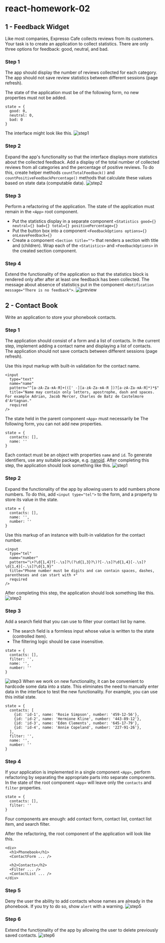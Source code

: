 # react-homework-02

## 1 - Feedback Widget

Like most companies, Expresso Cafe collects reviews from its customers. Your task is to create an application to collect statistics. There are only three options for feedback: good, neutral, and bad.

### Step 1

The app should display the number of reviews collected for each category. The app should not save review statistics between different sessions (page refresh).

The state of the application must be of the following form, no new properties must not be added.

```
state = {
  good: 0,
  neutral: 0,
  bad: 0
}
```

The interface might look like this.
![step1](images/step-1.png)

### Step 2

Expand the app's functionality so that the interface displays more
statistics about the collected feedback. Add a display of the total number of collected
reviews from all categories and the percentage of positive reviews. To do this, create
helper methods `countTotalFeedback()` and
`countPositiveFeedbackPercentage()` methods that calculate these values based on
state data (computable data).
![step2](images/step-2.png)

### Step 3

Perform a refactoring of the application. The state of the application must remain in the
`<App>` root component.

- Put the statistics display in a separate component
  `<Statistics good={} neutral={} bad={} total={} positivePercentage={}`
- Put the button box into a component
  `<FeedbackOptions options={} onLeaveFeedback={}`
- Create a component `<Section title="">` that renders a section with title and
  (children). Wrap each of the `<Statistics>` and `<FeedbackOptions>` in the
  created section component.

### Step 4

Extend the functionality of the application so that the statistics block is rendered only after
after at least one feedback has been collected. The message about absence of statistics
put in the component `<Notification message="There is no feedback">`.
![preview](images/preview.gif)

## 2 - Contact Book

Write an application to store your phonebook contacts.

### Step 1

The application should consist of a form and a list of contacts. In the current step, implement
adding a contact name and displaying a list of contacts. The application should not
save contacts between different sessions (page refresh).

Use this input markup with built-in validation for the contact name.

```
<input
  type="text"
  name="name"
  pattern="^[a-zA-Zа-яА-Я]+(([' -][a-zA-Zа-яА-Я ])?[a-zA-Zа-яА-Я]*)*$"
  title="Name may contain only letters, apostrophe, dash and spaces. For example Adrian, Jacob Mercer, Charles de Batz de Castelmore d'Artagnan."
  required
/>
```

The state held in the parent component `<App>` must necessarily be The following form, you can not add new properties.

```
state = {
  contacts: [],
  name: ''
}
```

Each contact must be an object with properties `name` and `id`. To generate
identifiers, use any suitable package, e.g.
[nanoid](https://www.npmjs.com/package/nanoid). After completing this step,
the application should look something like this.
![step1](images/phone-step-1.png)

### Step 2

Expand the functionality of the app by allowing users to add numbers
phone numbers. To do this, add `<input type="tel">` to the form, and a property to
store its value in the state.

```
state = {
  contacts: [],
  name: '',
  number: ''
}
```

Use this markup of an instance with built-in validation for the contact number.

```
<input
  type="tel"
  name="number"
  pattern="\+?\d{1,4}?[-.\s]?\(?\d{1,3}?\)?[-.\s]?\d{1,4}[-.\s]?\d{1,4}[-.\s]?\d{1,9}"
  title="Phone number must be digits and can contain spaces, dashes, parentheses and can start with +"
  required
/>
```

After completing this step, the application should look something like this.
![step2](images/phone-step-2.png)

### Step 3

Add a search field that you can use to filter your contact list by name.

- The search field is a formless input whose value is written to the state (controlled item).
- The filtering logic should be case insensitive.

```
state = {
  contacts: [],
  filter: '',
  name: '',
  number: ''
}
```

![step3](images/phone-step-3.gif)
When we work on new functionality, it can be convenient to hardcode some data into a state. This eliminates the need to manually enter data in the interface to test the new functionality. For example, you can use this initial state.

```
state = {
  contacts: [
    {id: 'id-1', name: 'Rosie Simpson', number: '459-12-56'},
    {id: 'id-2', name: 'Hermione Kline', number: '443-89-12'},
    {id: 'id-3', name: 'Eden Clements', number: '645-17-79'},
    {id: 'id-4', name: 'Annie Copeland', number: '227-91-26'},
  ],
  filter: '',
  name: '',
  number: ''
}
```

### Step 4

If your application is implemented in a single component `<App>`, perform
refactoring by separating the appropriate parts into separate components. In the state of the
root component `<App>` will leave only the `contacts` and `filter` properties.

```
state = {
  contacts: [],
  filter: ''
}
```

Four components are enough: add contact form, contact list, contact list item, and search filter.

After the refactoring, the root component of the application will look like this.

```
<div>
  <h1>Phonebook</h1>
  <ContactForm ... />

  <h2>Contacts</h2>
  <Filter ... />
  <ContactList ... />
</div>
```

### Step 5

Deny the user the ability to add contacts whose names are already in the phonebook. If you try to do so, show `alert` with a warning.
![step5](images/phone-step-5.png)

### Step 6

Extend the functionality of the app by allowing the user to delete previously saved contacts.
![step6](images/phone-step-6.gif)
